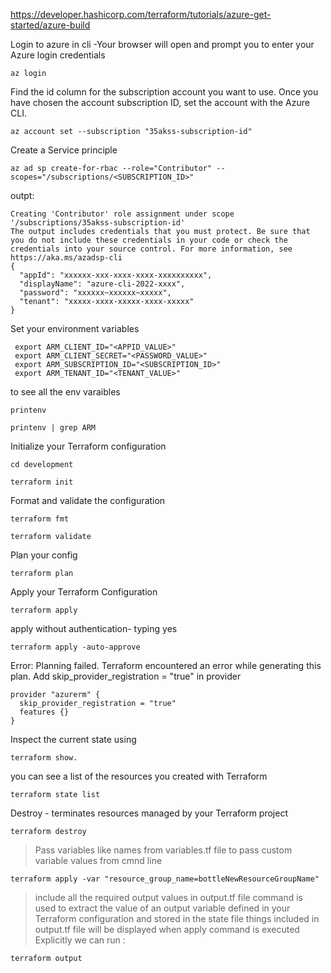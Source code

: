 https://developer.hashicorp.com/terraform/tutorials/azure-get-started/azure-build

Login to azure in cli -Your browser will open and prompt you to enter your Azure login credentials
```
az login
```
Find the id column for the subscription account you want to use.
Once you have chosen the account subscription ID, set the account with the Azure CLI.
```
az account set --subscription "35akss-subscription-id"
```
Create a Service principle
```
az ad sp create-for-rbac --role="Contributor" --scopes="/subscriptions/<SUBSCRIPTION_ID>"
```
outpt:
```
Creating 'Contributor' role assignment under scope '/subscriptions/35akss-subscription-id'
The output includes credentials that you must protect. Be sure that you do not include these credentials in your code or check the credentials into your source control. For more information, see https://aka.ms/azadsp-cli
{
  "appId": "xxxxxx-xxx-xxxx-xxxx-xxxxxxxxxx",
  "displayName": "azure-cli-2022-xxxx",
  "password": "xxxxxx~xxxxxx~xxxxx",
  "tenant": "xxxxx-xxxx-xxxxx-xxxx-xxxxx"
}
```
Set your environment variables
```
 export ARM_CLIENT_ID="<APPID_VALUE>"
 export ARM_CLIENT_SECRET="<PASSWORD_VALUE>"
 export ARM_SUBSCRIPTION_ID="<SUBSCRIPTION_ID>"
 export ARM_TENANT_ID="<TENANT_VALUE>"
 ```
 to see all the env varaibles
```
printenv
 ```
```
printenv | grep ARM
```
 Initialize your Terraform configuration
 ```
 cd development
 ```
```
terraform init
```
Format and validate the configuration
```
terraform fmt
```
```
terraform validate
```
Plan your config
```
terraform plan
```
Apply your Terraform Configuration
```
terraform apply
```
apply without authentication- typing yes
```
terraform apply -auto-approve
```
Error:
Planning failed. Terraform encountered an error while generating this plan.
Add skip_provider_registration = "true" in provider
```
provider "azurerm" {
  skip_provider_registration = "true"
  features {}
}
```
Inspect the current state using 
```
terraform show.
```
you can see a list of the resources you created with Terraform
```
terraform state list
```
Destroy - terminates resources managed by your Terraform project
```
terraform destroy
```
> Pass variables like names from variables.tf file
to pass custom variable values from cmnd line
```
terraform apply -var "resource_group_name=bottleNewResourceGroupName"
```
> include all the required output values in output.tf file
 command is used to extract the value of an output variable defined in your Terraform configuration and stored in the state file
 > things included in output.tf file will be displayed when apply command is executed
 Explicitly we can run :
```
terraform output
```